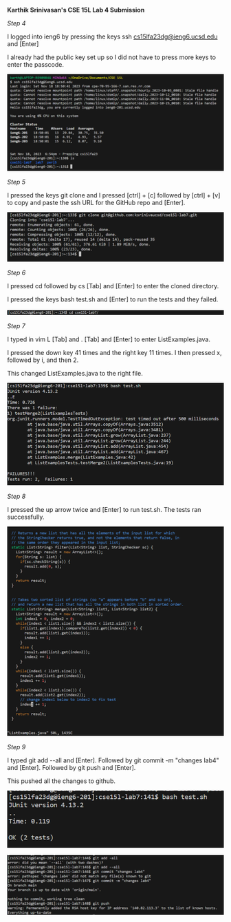 **Karthik Srinivasan's CSE 15L Lab 4 Submission**

*Step 4*

I logged into ieng6 by pressing the keys ssh cs15lfa23dg@ieng6.ucsd.edu and [Enter]

I already had the public key set up so I did not have to press more keys to enter the passcode.

![Image](CSE15LLab4Pic1.png)

*Step 5*

I pressed the keys git clone and I pressed [ctrl] + [c] followed by [ctrl] + [v] to copy and paste the ssh URL for the GitHub repo and [Enter].

![Image](CSE15LLab4Pic2.png)

*Step 6*

I pressed cd followed by cs [Tab] and [Enter] to enter the cloned directory.

I pressed the keys bash test.sh and [Enter] to run the tests and they failed.

![Image](CSE15LLab4Pic3.png)

*Step 7*

I typed in vim L [Tab] and . [Tab] and [Enter] to enter ListExamples.java.

I pressed the down key 41 times and the right key 11 times. I then pressed x, followed by i, and then 2.

This changed ListExamples.java to the right file.

![Image](CSE15LLab4Pic4.png)

*Step 8*

I pressed the up arrow twice and [Enter] to run test.sh. The tests ran successfully.

![Image](CSE15LLab4Pic5.png)

*Step 9*

I typed git add --all and [Enter]. Followed by git commit -m "changes lab4" and [Enter]. Followed by git push and [Enter].

This pushed all the changes to github.

![Image](CSE15LLab4Pic6.png)

![Image](CSE15LLab4Pic7.png)
